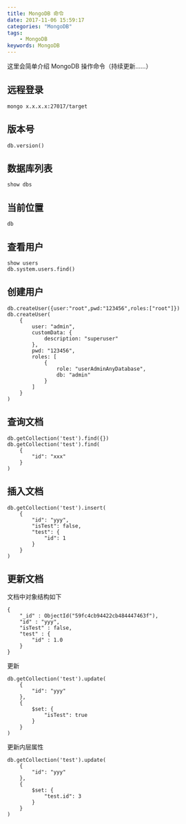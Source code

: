 ```yaml
---
title: MongoDB 命令
date: 2017-11-06 15:59:17
categories: "MongoDB"
tags:
    - MongoDB
keywords: MongoDB
---
```


这里会简单介绍 MongoDB 操作命令（持续更新……）

<!-- more -->

## 远程登录

```
mongo x.x.x.x:27017/target
```

## 版本号

```
db.version()
```

## 数据库列表

```
show dbs
```

## 当前位置

```
db
```

## 查看用户

```
show users
db.system.users.find()
```

## 创建用户

```
db.createUser({user:"root",pwd:"123456",roles:["root"]})
db.createUser(
    {
        user: "admin", 
        customData: {
            description: "superuser"
        }, 
        pwd: "123456", 
        roles: [
            {
                role: "userAdminAnyDatabase", 
                db: "admin"
            }
        ]
    }
)
```

## 查询文档

```
db.getCollection('test').find({})
db.getCollection('test').find(
    {
        "id": "xxx"
    }
)
```

## 插入文档

```
db.getCollection('test').insert(
    {
        "id": "yyy", 
        "isTest": false, 
        "test": {
            "id": 1
        }
    }
)
```

## 更新文档

文档中对象结构如下

```
{
    "_id" : ObjectId("59fc4cb94422cb484447463f"),
    "id" : "yyy",
    "isTest" : false,
    "test" : {
        "id" : 1.0
    }
}
```

更新

```
db.getCollection('test').update(
    {
        "id": "yyy"
    }, 
    {
        $set: {
            "isTest": true
        }
    }
)
```

更新内层属性

```
db.getCollection('test').update(
    {
        "id": "yyy"
    }, 
    {
        $set: {
            "test.id": 3
        }
    }
)
```


